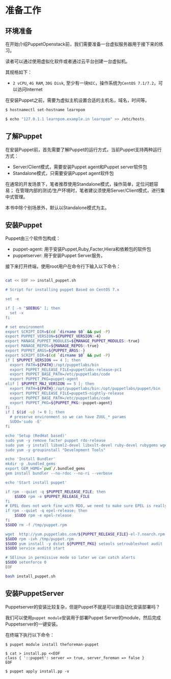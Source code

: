# 准备工作


## 环境准备


在开始介绍PuppetOpenstack前，我们需要准备一台虚拟服务器用于接下来的练习。

读者可以通过使用虚拟化软件或者通过云平台创建一台虚拟机。

其规格如下： 

 - `2 vCPU`, `4G RAM`, `30G Disk`, 至少有一块`NIC`，操作系统为`CentOS 7.1/7.2`，可以访问Internet


在安装Puppet之前，需要为虚拟主机设置合适的主机名，域名，时间等。

```bash
$ hostnamectl set-hostname learnpom

$ echo "127.0.1.1 learnpom.example.in learnpom" >> /etc/hosts
```

## 了解Puppet

在安装Puppet前，首先需要了解Puppet的运行方式，当前Puppet支持两种运行方式：
 - Server/Client模式，需要安装Puppet agent和Puppet server软件包
 - Standalone模式，只需要安装Puppet agent软件包
 
在通常的开发场景下，笔者推荐使用Standalone模式，操作简单，定位问题容易；
在管理内部的测试/生产环境时，笔者建议须使用Server/Client模式，进行集中式管理。

本书中除个别场景外，默认以Standalone模式为主。

## 安装Puppet

Puppet由三个软件包构成：

- puppet-agent: 用于安装Puppet,Ruby,Facter,Hiera和依赖包的软件包
- puppetserver: 用于安装Puppet Server服务，

接下来打开终端，使用root用户在命令行下输入以下命令：

```bash

cat << EOF >> install_puppet.sh

# Script for installing puppet Based on CentOS 7.x

set -e

if [ -n "$DEBUG" ]; then
  set -x
fi

# set environment
export SCRIPT_DIR=$(cd `dirname $0` && pwd -P)
export PUPPET_VERSION=${PUPPET_VERSION:-4}
export MANAGE_PUPPET_MODULES=${MANAGE_PUPPET_MODULES:-true}
export MANAGE_REPOS=${MANAGE_REPOS:-true}
export PUPPET_ARGS=${PUPPET_ARGS:-}
export SCRIPT_DIR=$(cd `dirname $0` && pwd -P)
if [ $PUPPET_VERSION == 4 ]; then
  export PATH=${PATH}:/opt/puppetlabs/bin
  export PUPPET_RELEASE_FILE=puppetlabs-release-pc1
  export PUPPET_BASE_PATH=/etc/puppetlabs/code
  export PUPPET_PKG=puppet-agent
elif [ $PUPPET_MAJ_VERSION == 5 ]; then
  export PATH=${PATH}:/opt/puppetlabs/bin:/opt/puppetlabs/puppet/bin
  export PUPPET_RELEASE_FILE=puppet5-nightly-release
  export PUPPET_BASE_PATH=/etc/puppetlabs/code
  export PUPPET_PKG=${PUPPET_PKG:-puppet-agent}
fi
if [ $(id -u) != 0 ]; then
  # preserve environment so we can have ZUUL_* params
  SUDO='sudo -E'
fi

echo 'Setup (RedHat based)'
sudo yum -y remove facter puppet rdo-release
sudo yum -y install libxml2-devel libxslt-devel ruby-devel rubygems wget
sudo yum -y groupinstall "Development Tools"

echo 'Install Bundler'
mkdir -p .bundled_gems
export GEM_HOME=`pwd`/.bundled_gems
gem install bundler --no-rdoc --no-ri --verbose

echo 'Start install puppet'

if rpm --quiet -q $PUPPET_RELEASE_FILE; then
    $SUDO rpm -e $PUPPET_RELEASE_FILE
fi
# EPEL does not work fine with RDO, we need to make sure EPEL is really disabled
if rpm --quiet -q epel-release; then
    $SUDO rpm -e epel-release
fi
$SUDO rm -f /tmp/puppet.rpm

wget  http://yum.puppetlabs.com/${PUPPET_RELEASE_FILE}-el-7.noarch.rpm -O /tmp/puppet.rpm
$SUDO rpm -ivh /tmp/puppet.rpm
$SUDO yum install -y dstat ${PUPPET_PKG} setools setroubleshoot audit
$SUDO service auditd start

# SElinux in permissive mode so later we can catch alerts
$SUDO setenforce 0
EOF

bash install_puppet.sh

 ``` 

## 安装PuppetServer

Puppetserver的安装比较复杂，但是Puppet不就是可以做自动化安装部署吗？

我们可以使用`puppet module`安装用于部署Puppet Server的module，然后完成Puppetserver的一键安装。

在终端下执行以下命令：

```shell
$ puppet module install theforeman-puppet

$ cat > install.pp <<EOF
class { '::puppet': server => true, server_foreman => false }
EOF

$ puppet apply install.pp -v
```